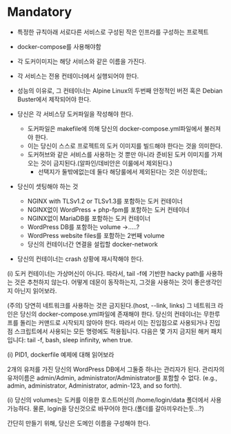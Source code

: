 # Mandatory

- 특정한 규칙아래 서로다른 서비스로 구성된 작은 인프라를 구성하는 프로젝트
- docker-compose를 사용해야함
- 각 도커이미지는 해당 서비스와 같은 이름을 가진다.
- 각 서비스는 전용 컨테이너에서 실행되어야 한다.

- 성능의 이유로, 그 컨테이너는 Alpine Linux의 두번째 안정적인 버전 혹은 Debian Buster에서 제작되어야 한다.
- 당신은 각 서비스당 도커파일을 작성해야 한다.
	- 도커파일은 makefile에 의해 당신의 docker-compose.yml파일에서 불러져야 한다.
	- 이는 당신이 스스로 프로젝트의 도커 이미지를 빌드해야 한다는 것을 의미한다.
	- 도커허브와 같은 서비스를 사용하는 것 뿐만 아니라 준비된 도커 이미지를 가져오는 것이 금지된다.(알파인/데비안은 이룰에서 제외된다.)
		- 선택지가 둘밖에없는데 둘다 해당룰에서 제외된다는 것은 이상한데;;

- 당신이 셋팅해야 하는 것
	- NGINX with TLSv1.2 or TLSv1.3를 포함하는 도커 컨테이너
	- NGINX없이 WordPress + php-fpm를 포함하는 도커 컨테이너
	- NGINX없이 MariaDB를 포함하는 도커 컨테이너
	- WordPress DB를 포함하는 volume ->.....?
	- WordPress website files를 포함하는 2번째 volume
	- 당신의 컨테이너간 연결을 설립할 docker-network
- 당신의 컨테이너는 crash 상황에 재시작해야 한다.

(i) 도커 컨테이너는 가상머신이 아니다. 따라서, tail -f에 기반한 hacky path를 사용하는 것은 추천하지 않는다.
어떻게 데몬이 동작하는지, 그것을 사용하는 것이 좋은생각인지 아닌지 읽어보라.

(주의) 당연히 네트워크를 사용하는 것은 금지된다.(host, --link, links)
그 네트워크 라인은 당신의 docker-compose.yml파일에 존재해야 한다.
당신의 컨테이너는 무한루프를 돌리는 커맨드로 시작되지 않아야 한다.
따라서 이는 진입점으로 사용되거나 진입점 스크립트에서 사용되는 모든 명령에도 적용됩니다. 다음은 몇 가지 금지된 해커 패치입니다: tail -f, bash, sleep infinity, when true.

(i) PID1, dockerfile 예제에 대해 읽어보라

2개의 유저를 가진 당신의 WordPress DB에서 그둘중 하나는 관리자가 된다.
관리자의 유저이름은 admin/Admin, administrator/Administrator를 포함할 수 없다.
(e.g., admin, administrator, Administrator, admin-123, and
so forth).

(i) 당신의 volumes는 도커를 이용한 호스트머신의 /home/login/data 폴더에서 사용가능하다.
물론, login을 당신것으로 바꾸어야 한다.(폴더를 갈아끼우라는듯...?)

간단히 만들기 위해, 당신은  도메인 이름을 구성해야 한다.
